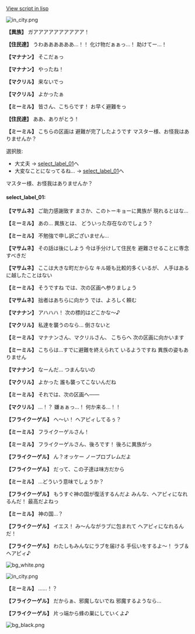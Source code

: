 [View script in lisp](../scripts/202316021.txt)

![in_city.png](../images/backgrounds/in_city.png)

**【異族】**
ガアアアアアアアアアア！

**【住民達】**
うわああああああ…！！
化け物だぁぁっ…！
助けてー…！

**【マナナン】**
そこだぁっ

**【マナナン】**
やったね！

**【マクリル】**
来ないでっ

**【マクリル】**
よかったぁ

**【ミーミル】**
皆さん、こちらです！
お早く避難をっ

**【住民達】**
ああ、ありがとう！

**【ミーミル】**
こちらの区画は
避難が完了したようです
マスター様、お怪我はありませんか？

選択肢:
- 大丈夫 → [select_label_01](#select_label_01)へ
- 大変なことになってるね… → [select_label_01](#select_label_01)へ

マスター様、お怪我はありませんか？

#### select_label_01:

**【マサムネ】**
ご助力感謝致す
まさか、このトーキョーに異族が
現れるとはな…

**【ミーミル】**
あの…
異族とは、
どういった存在なのでしょう？

**【ミーミル】**
不勉強で申し訳ございません…

**【マサムネ】**
その話は後にしよう
今は手分けして住民を
避難させることに専念すべきだ

**【マサムネ】**
ここは大きな町だからな
キル姫も比較的多くいるが、
人手はあるに越したことはない

**【ミーミル】**
そうですね
では、次の区画へ参りましょう

**【マサムネ】**
拙者はあちらに向かう
では、よろしく頼む

**【マナナン】**
アハハハ！
次の標的はどこかな～♪

**【マクリル】**
私達を襲うのなら…
倒さないと

**【ミーミル】**
マナナンさん、マクリルさん、
こちらへ
次の区画に向かいます

**【ミーミル】**
こちらは…すでに避難を終えられて
いるようですね
異族の姿もありません

**【マナナン】**
なーんだ…
つまんないの

**【マクリル】**
よかった
誰も襲ってこないんだね

**【ミーミル】**
それでは、次の区画へ――

**【マクリル】**
…！？
嫌ぁぁっ…！
何か来る…！！

**【フライクーゲル】**
へ～い！
ヘアピィしてるぅ？

**【ミーミル】**
フライクーゲルさん！

**【ミーミル】**
フライクーゲルさん、後ろです！
後ろに異族がっ

**【フライクーゲル】**
ん？オッケー
ノープロブレムだよ

**【フライクーゲル】**
だって、この子達は味方だから

**【ミーミル】**
…どういう意味でしょうか？

**【フライクーゲル】**
もうすぐ神の国が復活するんだよ
みんな、ヘアピィになれるんだ！
最高だよねっ

**【ミーミル】**
神の国…？

**【フライクーゲル】**
イエス！
み～んながラブに包まれて
ヘアピィになれるんだ！

**【フライクーゲル】**
わたしもみんなにラブを届ける
手伝いをするよ～！
ラブ＆ヘアピィ♪

![bg_white.png](../images/backgrounds/bg_white.png)

![in_city.png](../images/backgrounds/in_city.png)

**【ミーミル】**
……！？

**【フライクーゲル】**
だからぁ、邪魔しないでね
邪魔するようなら…

**【フライクーゲル】**
片っ端から蜂の巣にしていくよ♪

![bg_black.png](../images/backgrounds/bg_black.png)
